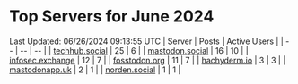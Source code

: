 # Top Servers for June 2024
Last Updated: 06/26/2024 09:13:55 UTC
| Server | Posts | Active Users |
| -- | -- | -- |
| [techhub.social](https://techhub.social/tags/PowerShell) | 25 | 6 |
| [mastodon.social](https://mastodon.social/tags/PowerShell) | 16 | 10 |
| [infosec.exchange](https://infosec.exchange/tags/PowerShell) | 12 | 7 |
| [fosstodon.org](https://fosstodon.org/tags/PowerShell) | 11 | 7 |
| [hachyderm.io](https://hachyderm.io/tags/PowerShell) | 3 | 3 |
| [mastodonapp.uk](https://mastodonapp.uk/tags/PowerShell) | 2 | 1 |
| [norden.social](https://norden.social/tags/PowerShell) | 1 | 1 |
